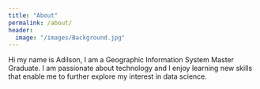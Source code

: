 ```yaml
---
title: "About"
permalink: /about/
header:
  image: "/images/Background.jpg"
---
```


Hi my name is Adilson, I am a Geographic Information System Master Graduate. I am passionate about technology and I enjoy learning new skills that enable me to further explore my interest in data science.
